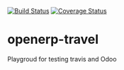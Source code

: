 [![Build Status](https://travis-ci.org/legalsylvain/openerp-travel.png?branch=master)](https://travis-ci.org/legalsylvain/openerp-travel)
[![Coverage Status](https://coveralls.io/repos/legalsylvain/openerp-travel/badge.png)](https://coveralls.io/r/legalsylvain/openerp-travel)

openerp-travel
==============

Playgroud for testing travis and Odoo
 
